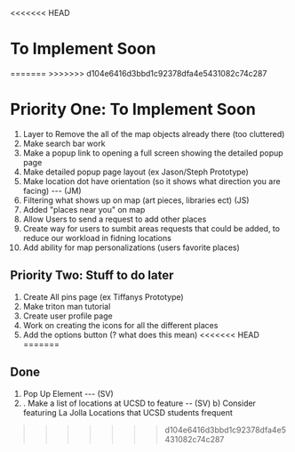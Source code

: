 <<<<<<< HEAD

<h1> To Implement Soon </h1>
=======
>>>>>>> d104e6416d3bbd1c92378dfa4e5431082c74c287

<h1> Priority One: To Implement Soon </h1>

1. Layer to Remove the all of the map objects already there (too cluttered)
1. Make search bar work
1. Make a popup link to opening a full screen  showing the detailed popup page
1. Make detailed popup page layout (ex Jason/Steph Prototype)
1. Make location dot have orientation (so it shows what direction you are facing) --- (JM)
1. Filtering what shows up on map (art pieces, libraries ect) (JS)
1. Added "places near you" on map 
1. Allow Users to send a request to add other places
1. Create way for users to sumbit areas requests that could be added, to reduce our workload in fidning locations
1. Add ability for map personalizations (users favorite places)

<h2> Priority Two: Stuff to do later </h2>

1. Create All pins page (ex Tiffanys Prototype)
1. Make triton man tutorial 
1. Create user profile page
1. Work on creating the icons for all the different places
1.  Add the options button (? what does this mean)
<<<<<<< HEAD
=======

<h2> Done </h2>

1. Pop Up Element --- (SV)
1. . Make a list of locations at UCSD to feature -- (SV)
	b) Consider featuring La Jolla Locations that UCSD students frequent
>>>>>>> d104e6416d3bbd1c92378dfa4e5431082c74c287

